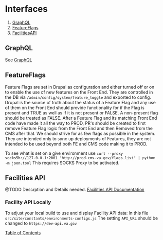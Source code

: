 # Interfaces

1. [GraphQL](graph_ql.md)
1. [FeatureFlags](#featureflags)
1. [FacilitiesAPI](#facilities-api)


## GraphQL

See [GraphQL](graph_ql.md)

## FeatureFlags
Feature Flags are set in Drupal as configuration and either turned off or on to enable the use of new features on the Front End.  They are controlled in the DB via
`/admin/config/system/feature_toggle` and exported to config.
Drupal is the source of truth about the status of a Feature Flag and any use of them on the Front End should provide functionality for if the Flag is present and TRUE as well as if it is not present or FALSE.  A non-present flag should be treated as FALSE.
After a Feature Flag and its matching Front End code have made it all the way to PROD, PR's should be created to first remove Feature Flag logic from the Front End and then Removed from the CMS after that.  We should strive for as few flags as possible in the system.  They are intended only to sync up deployments of Features, they are not intended to be used beyond both FE and CMS code making it to PROD.

To see what is set on a give environment use
`curl --proxy socks5h://127.0.0.1:2001 "http://prod.cms.va.gov/flags_list" | python -m json.tool`   This requires SOCKS Proxy to be activated.

## Facilities API
@TODO Descrption and Details needed.
[Facilities API Documentation](https://developer.va.gov/explore/facilities/docs/facilities)

### Facility API Locally
To adjust your local build to use and display Facility API data:
In this file
`src/site/constants/environments-configs.js`
The setting `API_URL` should be changed to `https://dev-api.va.gov`



[Table of Contents](../README.md)
